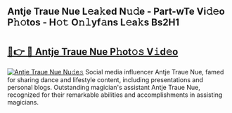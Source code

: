 ## Antje Traue Nue L𝚎a𝚔ed N𝚞𝚍e - Part-wTe Vi𝚍𝚎o P𝚑𝚘tos - H𝚘𝚝 O𝚗𝚕yf𝚊ns L𝚎a𝚔s Bs2H1

# <h2><a href="http://kf7yx1.oniu.top/?m=Antje+Traue+Nue">🔗👉 🔴 Antje Traue Nue P𝚑ot𝚘𝚜 V𝚒d𝚎o</a></h2>

[![Antje Traue Nue Nu𝚍e𝚜](https://i.imgur.com/0qMVB7G.gif)](http://kf7yx1.oniu.top/?m=Antje+Traue+Nue)
Social media influencer Antje Traue Nue, famed for sharing dance and lifestyle content, including presentations and personal blogs. Outstanding magician's assistant Antje Traue Nue, recognized for their remarkable abilities and accomplishments in assisting magicians.  
